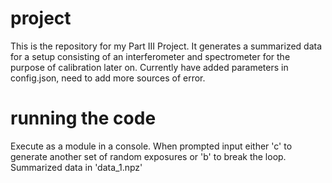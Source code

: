 # project

This is the repository for my Part III Project. It generates a summarized data for a setup consisting of an interferometer and spectrometer for the purpose of calibration later on. Currently have added parameters in config.json, need to add more sources of error.

# running the code

Execute as a module in a console. When prompted input either 'c' to generate another set of random exposures or 'b' to break the loop. Summarized data in 'data_1.npz'
